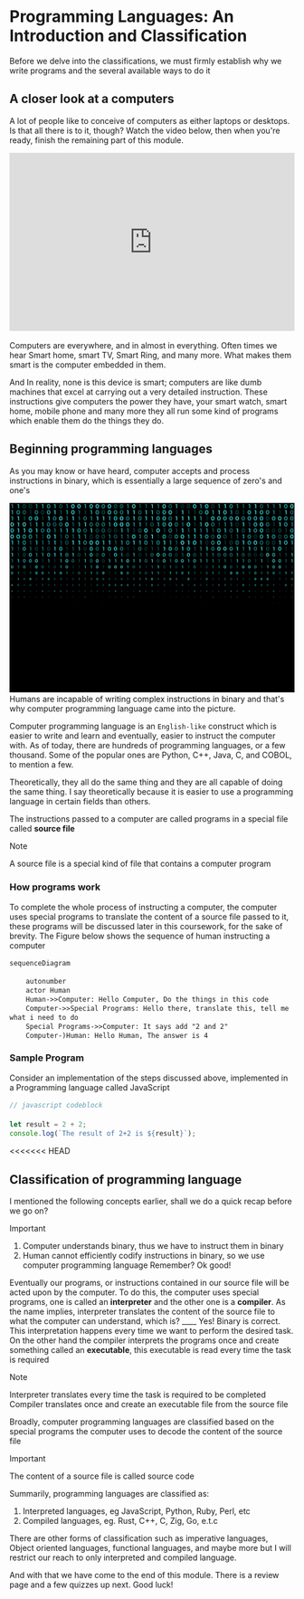 # Programming Languages: An Introduction and Classification

Before we delve into the classifications, we must firmly establish why we write
programs and the several available ways to do it

## A closer look at a computers

A lot of people like to conceive of computers as either laptops or desktops. Is
that all there is to it, though? Watch the video below, then when you're ready,
finish the remaining part of this  module.

<iframe width="100%" height="315" src="https://www.youtube.com/embed/rRSD128KWIM?si=q3jzMjQYlHnioC2R" title="YouTube video player" frameborder="0" allow="accelerometer; autoplay; clipboard-write; encrypted-media; gyroscope; picture-in-picture; web-share" referrerpolicy="strict-origin-when-cross-origin" allowfullscreen></iframe>

Computers are everywhere, and in almost in everything. 
Often times we hear Smart home, smart TV, Smart Ring, and many more. What makes them smart is the computer embedded in them.


And In reality, none is this device is smart; computers are like dumb machines
that excel at carrying out a very detailed instruction. These instructions give
computers the power they have, your smart watch, smart home, mobile phone and
many more they all run some kind of programs which enable them do the things they do.

## Beginning programming languages

As you may know or have heard, computer accepts and process instructions in binary, which is essentially a large sequence of zero's and one's 

![binaries](../assets//binay_numbers.png)
Humans are incapable of writing complex instructions in binary and that's why
computer programming language came into the picture.

Computer programming language is an `English-like` construct which is easier to
write and learn and eventually, easier to instruct the computer with. As of
today, there are hundreds of programming languages, or a few thousand. Some of
the popular ones are Python, C++, Java, C, and COBOL, to mention a few.

Theoretically, they all do the same thing and they are all capable of doing the
same thing. I say theoretically because it is easier to use a programming
language in certain fields than others.

The instructions passed to a computer are called programs in a special file
called **source file**

> [!NOTE] 
> A source file is a special kind of file that contains a computer program

### How programs  work 
To complete the whole process of instructing a computer, the computer uses
special programs to translate the content of a source file passed to it, these
programs will be discussed later in this coursework, for the sake of brevity.
The Figure below shows the sequence of human instructing a computer

```mermaid
sequenceDiagram

    autonumber
    actor Human
    Human->>Computer: Hello Computer, Do the things in this code
    Computer->>Special Programs: Hello there, translate this, tell me what i need to do
    Special Programs->>Computer: It says add "2 and 2"
    Computer-)Human: Hello Human, The answer is 4
```

### Sample Program

Consider an implementation of the steps discussed above, implemented in a
Programming language called JavaScript

```javascript
// javascript codeblock

let result = 2 + 2;
console.log(`The result of 2+2 is ${result}`);
```

<<<<<<< HEAD

## Classification of programming language 
I mentioned the following concepts earlier, shall we do a quick recap before  we go on?
> [!IMPORTANT]
> 1. Computer understands binary, thus we have to instruct them in binary 
> 2. Human cannot efficiently codify instructions in binary, so we use computer programming language 
Remember? Ok good! 

Eventually our programs, or instructions contained in our source file will be acted upon by the computer. To do this, the computer uses special programs, one is called an **interpreter** and the other one is a **compiler**. As the name implies, interpreter translates the content of the source file to what the computer can understand, which is? ____ Yes! Binary is correct. This interpretation happens every time we want to perform the desired task. On the other hand the compiler interprets the programs once and create something called an **executable**, this executable is read every time the task is required

> [!NOTE]
> Interpreter translates every time the task is required to be completed 
>  Compiler translates once and create an executable file from the source file

Broadly, computer programming languages are classified based on the special programs the computer uses to decode the content of the source file 

> [!IMPORTANT]
> The content of a source file is called source code 

Summarily, programming languages are classified as:
1. Interpreted languages, eg JavaScript, Python, Ruby, Perl, etc
2. Compiled languages, eg. Rust, C++, C, Zig, Go, e.t.c

There are other forms of classification such as imperative languages, Object oriented languages, functional languages, and maybe more but I will restrict our reach to only interpreted and compiled language.

And with that we have come to the end of this module. There is a review page and a few quizzes up next. Good luck! 

